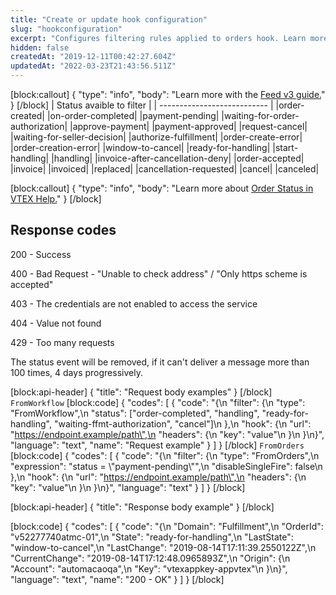 ```yaml
---
title: "Create or update hook configuration"
slug: "hookconfiguration"
excerpt: "Configures filtering rules applied to orders hook. Learn more with the [orders hook guide](https://developers.vtex.com/vtex-rest-api/docs/orders-feed#hook).\n\r\n\rThere are two types of filtering that can be used. The `FromWorkflow` type filters orders by status, whereas the `FromOrders` type uses JSONata expressions to filter orders according to any property in the orders JSON document. This enables stores to filter delivered orders and orders in which products have been added or removed, for example.\n\r\n\rTo learn more, access the [JSONata documentation](https://docs.jsonata.org/overview.html) and test filtering JSONata expressions with our [expressions API](https://developers.vtex.com/vtex-rest-api/reference/feed-v3#testjsonataexpression)."
hidden: false
createdAt: "2019-12-11T00:42:27.604Z"
updatedAt: "2022-03-23T21:43:56.511Z"
---
```

[block:callout]
{
  "type": "info",
  "body": "Learn more with the [Feed v3 guide.](https://developers.vtex.com/vtex-rest-api/docs/feed-v3-1)"
}
[/block]
| Status avaible to filter    |
| --------------------------- |
|order-created|
|on-order-completed|
|payment-pending| 
|waiting-for-order-authorization|
|approve-payment|
|payment-approved|
|request-cancel|
|waiting-for-seller-decision|
|authorize-fulfillment|
|order-create-error|
|order-creation-error|
|window-to-cancel|
|ready-for-handling|
|start-handling|
|handling|
|invoice-after-cancellation-deny|
|order-accepted|
|invoice|
|invoiced|
|replaced|
|cancellation-requested|
|cancel|
|canceled|

[block:callout]
{
  "type": "info",
  "body": "Learn more about [Order Status in VTEX Help.](https://help.vtex.com/en/faq/from-to-for-order-status)"
}
[/block]





## Response codes


200 - Success

400 - Bad Request  - "Unable to check address" / "Only https scheme is accepted"

403 - The credentials are not enabled to access the service

404 - Value not found 

429 - Too many requests

The status event will be removed, if it can't deliver a message more than 100 times, 4 days progressively.



[block:api-header]
{
  "title": "Request body examples"
}
[/block]
`FromWorkflow`
[block:code]
{
  "codes": [
    {
      "code": "{\n    \"filter\": {\n        \"type\": \"FromWorkflow\",\n        \"status\": [\"order-completed\", \"handling\", \"ready-for-handling\", \"waiting-ffmt-authorization\", \"cancel\"]\n    },\n    \"hook\": {\n        \"url\": \"https://endpoint.example/path\",\n        \"headers\": {\n            \"key\": \"value\"\n        }\n    }\n}",
      "language": "text",
      "name": "Request example"
    }
  ]
}
[/block]
`FromOrders`
[block:code]
{
  "codes": [
    {
      "code": "{\n    \"filter\": {\n        \"type\": \"FromOrders\",\n        \"expression\": \"status = \\\"payment-pending\\\"\",\n        \"disableSingleFire\": false\n    },\n    \"hook\": {\n        \"url\": \"https://endpoint.example/path\",\n        \"headers\": {\n            \"key\": \"value\"\n        }\n    }\n}",
      "language": "text"
    }
  ]
}
[/block]

[block:api-header]
{
  "title": "Response body example"
}
[/block]

[block:code]
{
  "codes": [
    {
      "code": "{\n  \"Domain\": \"Fulfillment\",\n  \"OrderId\": \"v52277740atmc-01\",\n  \"State\": \"ready-for-handling\",\n  \"LastState\": \"window-to-cancel\",\n  \"LastChange\": \"2019-08-14T17:11:39.2550122Z\",\n  \"CurrentChange\": \"2019-08-14T17:12:48.0965893Z\",\n  \"Origin\": {\n    \"Account\": \"automacaoqa\",\n    \"Key\": \"vtexappkey-appvtex\"\n  }\n}",
      "language": "text",
      "name": "200 - OK"
    }
  ]
}
[/block]